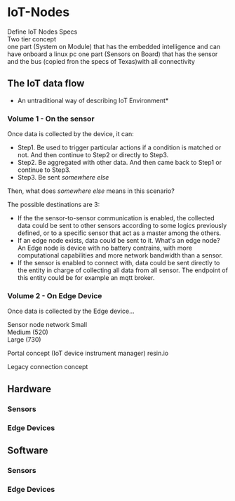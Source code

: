 # IoT-Nodes
Define IoT Nodes Specs  
Two tier concept   
one part (System on Module) that has the embedded intelligence and can have onboard a linux pc
one part (Sensors on Board) that has the sensor and the bus (copied fron the specs of Texas)with all connectivity  

## The IoT data flow

* An untraditional way of describing IoT Environment*

### Volume 1 - On the sensor
Once data is collected by the device, it can:
  - Step1. Be used to trigger particular actions if a condition is matched or not. And then continue to Step2 or directly to Step3.
  - Step2. Be aggregated with other data. And then came back to Step1 or continue to Step3.
  - Step3. Be sent *somewhere else* 
  
  
Then, what does *somewhere else* means in this scenario?

The possible destinations are 3:
  - If the the sensor-to-sensor communication is enabled, the collected data could be sent to other sensors according to some logics previously defined, or to a specific sensor that act as a master among the others.
  - If an edge node exists, data could be sent to it. What's an edge node? An Edge node is device with no battery contrains, with more computational capabilities and more network bandwidth than a sensor.
  - If the sensor is enabled to connect with, data could be sent directly to the entity in charge of collecting all data from all sensor. The endpoint of this entity could be for example an mqtt broker.
  
### Volume 2 - On Edge Device

Once data is collected by the Edge device...



Sensor node network
Small  
Medium (520)  
Large (730)  

Portal concept (IoT device instrument manager) resin.io  

Legacy connection concept  


## Hardware
  ### Sensors
  
  ### Edge Devices
  
## Software
  ### Sensors
  
  ### Edge Devices


